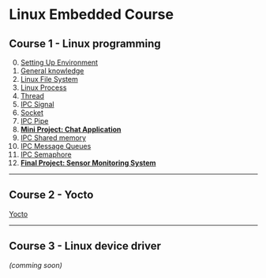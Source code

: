 # Linux Embedded Course

## Course 1 - Linux programming
0. [Setting Up Environment](Course1-LinuxProgramming/00-SettingUpEnvironment)  
1. [General knowledge](Course1-LinuxProgramming/01-GeneralKnowledge)  
2. [Linux File System](Course1-LinuxProgramming/02-LinuxFileSystem)  
3. [Linux Process](Course1-LinuxProgramming/03-LinuxProcess)  
4. [Thread](Course1-LinuxProgramming/04-Thread)  
5. [IPC Signal](Course1-LinuxProgramming/05-IPC-Signal)  
6. [Socket](Course1-LinuxProgramming/06-Socket)  
7. [IPC Pipe](Course1-LinuxProgramming/07-IPC-Pipe)  
8. **[Mini Project: Chat Application](Course1-LinuxProgramming/0X-ChatApplication)**  
9. [IPC Shared memory](Course1-LinuxProgramming/08-IPC-SharedMemory)
10. [IPC Message Queues](Course1-LinuxProgramming/09-IPC-MessageQueues)  
11. [IPC Semaphore](Course1-LinuxProgramming/10-IPC-Semaphore)  
12. **[Final Project: Sensor Monitoring System](Course1-LinuxProgramming/XX-SensorMonitoringSystem)**  

---

## Course 2 - Yocto

[Yocto](Course2-Yocto/README.md)

---

## Course 3 - Linux device driver

*(comming soon)*